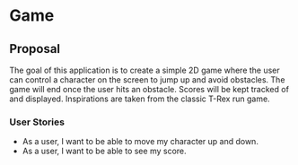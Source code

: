 # Game
 
## Proposal
The goal of this application is to create a simple 2D game where the user can
control a character on the screen to jump up and avoid obstacles. The game
will end once the user hits an obstacle. Scores will be kept tracked of and 
displayed. Inspirations are taken from the classic T-Rex run game.

### User Stories
- As a user, I want to be able to move my character up and down.
- As a user, I want to be able to see my score.